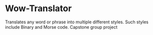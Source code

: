 # Wow-Translator
Translates any word or phrase into multiple different styles. Such styles include Binary and Morse code. Capstone group project
